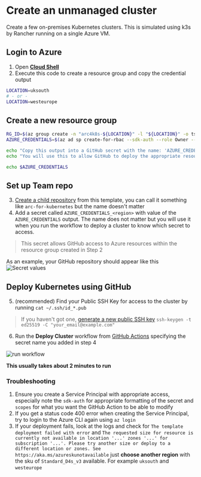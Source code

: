 # Create an unmanaged cluster

Create a few on-premises Kubernetes clusters. This is simulated using k3s by Rancher running on a single Azure VM.

## Login to Azure

1. Open [**Cloud Shell**](https://shell.azure.com/)
2. Execute this code to create a resource group and copy the credential output

```bash
LOCATION=uksouth
# - or -
LOCATION=westeurope
```

## Create a new resource group
```bash
RG_ID=$(az group create -n "arc4k8s-${LOCATION}" -l "${LOCATION}" -o tsv --query 'id')
AZURE_CREDENTIALS=$(az ad sp create-for-rbac --sdk-auth --role Owner --name http://arc4k8s-ghaction-$LOCATION --scopes $RG_ID)

echo "Copy this output into a GitHub secret with the name: 'AZURE_CREDENTIALS_${LOCATION^^}'"
echo "You will use this to allow GitHub to deploy the appropriate resources"

echo $AZURE_CREDENTIALS

```

## Set up Team repo

3. [Create a child repository](//github.com/jasoncabot-ms/arc-for-kubernetes/generate) from this template, you can call it something like `arc-for-kubernetes` but the name doesn't matter
4. Add a secret called `AZURE_CREDENTIALS_<region>` with value of the `AZURE_CREDENTIALS` output. The name does not matter but you will use it when you run the workflow to deploy a cluster to know which secret to access.
> This secret allows GitHub access to Azure resources within the resource group created in Step 2

As an example, your GitHub repository should appear like this
![Secret values](https://user-images.githubusercontent.com/51163690/127553360-4c52f2a0-ce42-4240-a3df-b2b4f7d0e47a.png)

## Deploy Kubernetes using GitHub

5. (recommended) Find your Public SSH Key for access to the cluster by running `cat ~/.ssh/id_*.pub`
>  If you haven't got one, [generate a new public SSH key](https://docs.github.com/en/github/authenticating-to-github/connecting-to-github-with-ssh/generating-a-new-ssh-key-and-adding-it-to-the-ssh-agent#generating-a-new-ssh-key) `ssh-keygen -t ed25519 -C "your_email@example.com"`
6. Run the **Deploy Cluster** workflow from [GitHub Actions](../../actions) specifying the secret name you added in step 4

![run workflow](https://user-images.githubusercontent.com/51163690/127879459-6cfb03da-71a5-483c-923d-a18423ec6bb4.png)

**This usually takes about 2 minutes to run**

### Troubleshooting

1. Ensure you create a Service Principal with appropriate access, especially note the `sdk-auth` for appropriate formatting of the secret and `scopes` for what you want the GitHub Action to be able to modify
2. If you get a status code 400 error when creating the Service Principal, try to login to the Azure CLI again using `az login`
3. If your deployment fails, look at the logs and check for `The template deployment failed with error` and `The requested size for resource is currently not available in location '...' zones '...' for subscription '...'. Please try another size or deploy to a different location or zones. See https://aka.ms/azureskunotavailable` just **choose another region** with the sku of `Standard_D4s_v3` available. For example `uksouth` and `westeurope`
